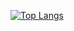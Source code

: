 [![Top Langs](https://github-readme-stats.vercel.app/api/top-langs/?username=Martin)](https://github.com/anuraghazra/github-readme-stats)
